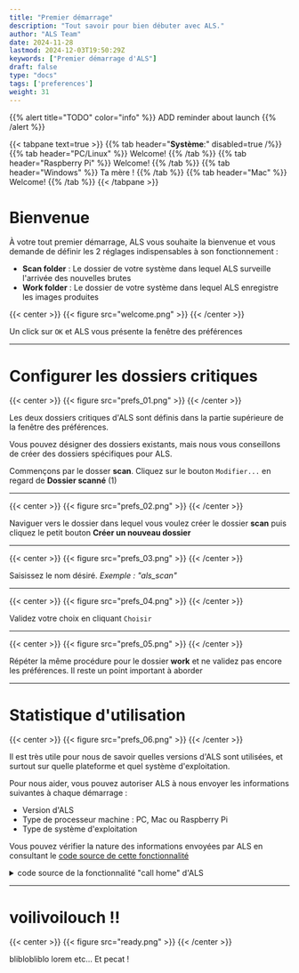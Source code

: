 ```yaml
---
title: "Premier démarrage"
description: "Tout savoir pour bien débuter avec ALS."
author: "ALS Team"
date: 2024-11-28
lastmod: 2024-12-03T19:50:29Z
keywords: ["Premier démarrage d'ALS"]
draft: false
type: "docs"
tags: ['preferences']
weight: 31
---
```


{{% alert title="TODO" color="info" %}}
ADD reminder about launch
{{% /alert %}}

{{< tabpane text=true >}}
  {{% tab header="**Système**:" disabled=true /%}}
  {{% tab header="PC/Linux" %}}
  Welcome!
  {{% /tab %}}
  {{% tab header="Raspberry Pi" %}}
  Welcome!
  {{% /tab %}}
  {{% tab header="Windows" %}}
  Ta mère !
  {{% /tab %}}
  {{% tab header="Mac" %}}
  Welcome!
  {{% /tab %}}
{{< /tabpane >}}

# Bienvenue

À votre tout premier démarrage, ALS vous souhaite la bienvenue et vous demande de définir les 2 réglages 
indispensables à son fonctionnement :

- **Scan folder** : Le dossier de votre système dans lequel ALS surveille l'arrivée des nouvelles brutes
- **Work folder** : Le dossier de votre système dans lequel ALS enregistre les images produites

{{< center >}}
{{< figure src="welcome.png" >}}
{{< /center >}}

Un click sur `OK` et ALS vous présente la fenêtre des préférences

---

# Configurer les dossiers critiques

{{< center >}}
{{< figure src="prefs_01.png" >}}
{{< /center >}}

Les deux dossiers critiques d'ALS sont définis dans la partie supérieure de la fenêtre des préférences.

Vous pouvez désigner des dossiers existants, mais nous vous conseillons de créer des dossiers spécifiques pour ALS.

Commençons par le dosser **scan**. Cliquez sur le bouton `Modifier...` en regard de **Dossier scanné** (1)

---

{{< center >}}
{{< figure src="prefs_02.png" >}}
{{< /center >}}


Naviguer vers le dossier dans lequel vous voulez créer le dossier **scan** puis cliquez le petit bouton 
**Créer un nouveau dossier** 


---

{{< center >}}
{{< figure src="prefs_03.png" >}}
{{< /center >}}

Saisissez le nom désiré. _Exemple : "als_scan"_

---

{{< center >}}
{{< figure src="prefs_04.png" >}}
{{< /center >}}

Validez votre choix en cliquant `Choisir`

---

{{< center >}}
{{< figure src="prefs_05.png" >}}
{{< /center >}}

Répéter la même procédure pour le dossier **work** et ne validez pas encore les préférences.
Il reste un point important à aborder

---

# Statistique d'utilisation

{{< center >}}
{{< figure src="prefs_06.png" >}}
{{< /center >}}

Il est très utile pour nous de savoir quelles versions d'ALS sont utilisées, et surtout sur quelle plateforme et quel
système d'exploitation.

Pour nous aider, vous pouvez autoriser ALS à nous envoyer les informations suivantes à chaque démarrage :
- Version d'ALS
- Type de processeur machine : PC, Mac ou Raspberry Pi
- Type de système d'exploitation

Vous pouvez vérifier la nature des informations envoyées par ALS en consultant le 
[code source de cette fonctionnalité](https://github.com/deufrai/als/blob/release/0.7/src/als/main.py#L46)

<details>
  <summary>code source de la fonctionnalité "call home" d'ALS</summary>

  ``` python
  def call_home():
      home_host = "ping.als-app.org"
      home_port = 16810
  
      try:
          home_socket = socket.socket(socket.AF_INET, socket.SOCK_DGRAM)
          message = f"{VERSION}||{platform.machine()}||{platform.system()}"
          home_socket.sendto(message.encode(), (home_host, home_port))
          home_socket.close()
      except socket.error:
          pass
  ```
</details>

---

# voilivoilouch !!

{{< center >}}
{{< figure src="ready.png" >}}
{{< /center >}}

bliblobliblo lorem etc... Et pecat !